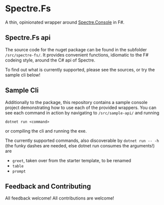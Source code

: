 # Spectre.Fs
A thin, opinionated wrapper around [Spectre.Console](https://github.com/spectreconsole/spectre.console) in F#.

## Spectre.Fs api
The source code for the nuget package can be found in the subfolder `/src/spectre-fs/`. It provides convenient functions, idiomatic to the F# codeing style, around the C# api of Spectre.

To find out what is currently supported, please see the sources, or try the sample cli below!

## Sample Cli
Additionally to the package, this repository contains a sample console project demonstrating how to use each of the provided wrappers.
You can see each command in action by navigating to `/src/sample-api/` and running

```PS
dotnet run <command>
````
or compiling the cli and running the exe.

The currently supported commands, also discoverable by `dotnet run -- -h` (the funky dashes are needed, else dotnet run consumes the arguments!) are
* `greet`, taken over from the starter template, to be renamed
* `table` 
* `prompt`

## Feedback and Contributing
All feedback welcome!
All contributions are welcome!
